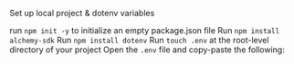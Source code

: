 Set up local project & dotenv variables

run `npm init -y` to initialize an empty package.json file
Run `npm install alchemy-sdk`
Run `npm install dotenv`
Run `touch .env` at the root-level directory of your project
Open the `.env` file and copy-paste the following: